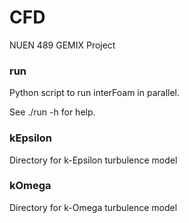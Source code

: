 # CFD
NUEN 489 GEMIX Project

### run 
Python script to run interFoam in parallel. 

See ./run -h for help. 

### kEpsilon 
Directory for k-Epsilon turbulence model 

### kOmega
Directory for k-Omega turbulence model 
